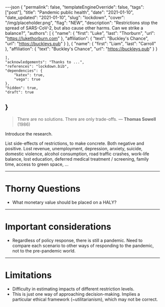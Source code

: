 ---json
{
	"permalink": false,
	"templateEngineOverride": false,
	"tags": ["post"],
	"title": "Pandemic public health",
	"date": "2021-01-10",
	"date_updated": "2021-01-10",
	"slug": "lockdown",
	"cover": "/img/placeholder.png",
	"flag": "NEW",
	"description": "Restrictions stop the spread of SARS-CoV-2, but also cause other harms. Can we strike a balance?",
	"authors": [
		{
			"name": {
				"first": "Luke",
				"last": "Thorburn",
				"url": "https://lukethorburn.com"
			},
			"affiliation": {
				"text": "Buckley's Chance",
				"url": "https://buckleys.pub"
			}
		},
		{
			"name": {
				"first": "Liam",
				"last": "Carroll"
			},
			"affiliation": {
				"text": "Buckley's Chance",
				"url": "https://buckleys.pub"
			}
		}
		
	],
	"acknowledgements": "Thanks to ...",
	"references": "lockdown.bib",
	"dependencies": {
		"katex": true,
		"vega": true
	},
	"hidden": true,
	"draft": true
}
---

> There are no solutions. There are only trade-offs.
> — **Thomas Sowell** (1986)

Introduce the research.

List side-effects of restrictions, to make concrete. Both negative and positive. Lost revenue, unemployment, depression, anxiety, suicide, domestic violence, alcohol consumption, road traffic crashes, work-life balance, lost education, deferred medical treatment / screening, family time, access to green space, ...

---

# Thorny Questions

- What monetary value should be placed on a HALY?

---

# Important considerations

- Regardless of policy response, there is still a pandemic. Need to compare each scenario to other ways of responding to the pandemic, not to the pre-pandemic world.

---

# Limitations

- Difficulty in estimating impacts of different restriction levels.
- This is just one way of approaching decision-making. Implies a particular ethical framework (\~utilitarianism), which may not be correct.